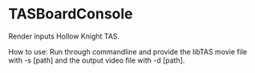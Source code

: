 # TASBoardConsole

Render inputs Hollow Knight TAS.

How to use:
Run through commandline and provide the libTAS movie file with -s [path] and the output video file with -d [path].
